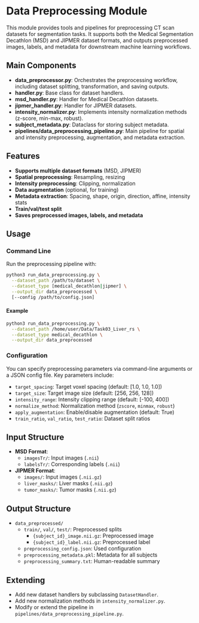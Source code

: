 # Data Preprocessing Module

This module provides tools and pipelines for preprocessing CT scan datasets for segmentation tasks. It supports both the Medical Segmentation Decathlon (MSD) and JIPMER dataset formats, and outputs preprocessed images, labels, and metadata for downstream machine learning workflows.

## Main Components

- **data_preprocessor.py**: Orchestrates the preprocessing workflow, including dataset splitting, transformation, and saving outputs.
- **handler.py**: Base class for dataset handlers.
- **msd_handler.py**: Handler for Medical Decathlon datasets.
- **jipmer_handler.py**: Handler for JIPMER datasets.
- **intensity_normalizer.py**: Implements intensity normalization methods (z-score, min-max, robust).
- **subject_metadata.py**: Dataclass for storing subject metadata.
- **pipelines/data_preprocessing_pipeline.py**: Main pipeline for spatial and intensity preprocessing, augmentation, and metadata extraction.

## Features

- **Supports multiple dataset formats** (MSD, JIPMER)
- **Spatial preprocessing**: Resampling, resizing
- **Intensity preprocessing**: Clipping, normalization
- **Data augmentation** (optional, for training)
- **Metadata extraction**: Spacing, shape, origin, direction, affine, intensity stats
- **Train/val/test split**
- **Saves preprocessed images, labels, and metadata**

## Usage

### Command Line

Run the preprocessing pipeline with:

```bash
python3 run_data_preprocessing.py \
  --dataset_path /path/to/dataset \
  --dataset_type [medical_decathlon|jipmer] \
  --output_dir data_preprocessed \
  [--config /path/to/config.json]
```

#### Example

```bash
python3 run_data_preprocessing.py \
  --dataset_path /home/user/Data/Task03_Liver_rs \
  --dataset_type medical_decathlon \
  --output_dir data_preprocessed
```

### Configuration

You can specify preprocessing parameters via command-line arguments or a JSON config file. Key parameters include:
- `target_spacing`: Target voxel spacing (default: [1.0, 1.0, 1.0])
- `target_size`: Target image size (default: [256, 256, 128])
- `intensity_range`: Intensity clipping range (default: [-100, 400])
- `normalize_method`: Normalization method (`zscore`, `minmax`, `robust`)
- `apply_augmentation`: Enable/disable augmentation (default: True)
- `train_ratio`, `val_ratio`, `test_ratio`: Dataset split ratios

## Input Structure

- **MSD Format**:
  - `imagesTr/`: Input images (`.nii`)
  - `labelsTr/`: Corresponding labels (`.nii`)
- **JIPMER Format**:
  - `images/`: Input images (`.nii.gz`)
  - `liver_masks/`: Liver masks (`.nii.gz`)
  - `tumor_masks/`: Tumor masks (`.nii.gz`)

## Output Structure

- `data_preprocessed/`
  - `train/`, `val/`, `test/`: Preprocessed splits
    - `{subject_id}_image.nii.gz`: Preprocessed image
    - `{subject_id}_label.nii.gz`: Preprocessed label
  - `preprocessing_config.json`: Used configuration
  - `preprocessing_metadata.pkl`: Metadata for all subjects
  - `preprocessing_summary.txt`: Human-readable summary

## Extending

- Add new dataset handlers by subclassing `DatasetHandler`.
- Add new normalization methods in `intensity_normalizer.py`.
- Modify or extend the pipeline in `pipelines/data_preprocessing_pipeline.py`.

